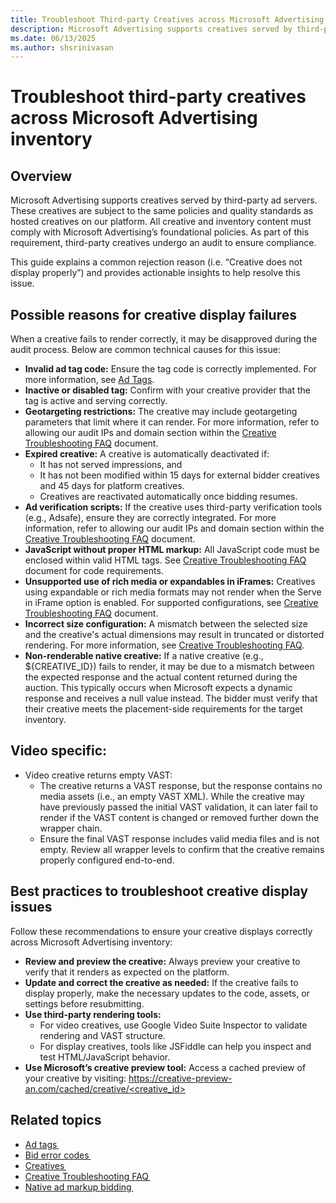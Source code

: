 ```yaml
---
title: Troubleshoot Third-party Creatives across Microsoft Advertising Inventory 
description: Microsoft Advertising supports creatives served by third-party ad servers. These creatives are subject to the same policies and quality standards as hosted creatives on our Bidders platform.
ms.date: 06/13/2025
ms.author: shsrinivasan
---
```


# Troubleshoot third-party creatives across Microsoft Advertising inventory 

## Overview

Microsoft Advertising supports creatives served by third-party ad servers. These creatives are subject to the same policies and quality standards as hosted creatives on our platform. All creative and inventory content must comply with Microsoft Advertising’s foundational policies. As part of this requirement, third-party creatives undergo an audit to ensure compliance. 

This guide explains a common rejection reason (i.e. “Creative does not display properly”) and provides actionable insights to help resolve this issue. 

## Possible reasons for creative display failures 

When a creative fails to render correctly, it may be disapproved during the audit process. Below are common technical causes for this issue: 
 
- **Invalid ad tag code:** Ensure the tag code is correctly implemented. For more information, see [Ad Tags](../industry-reference/ad-tags.md). 
- **Inactive or disabled tag:** Confirm with your creative provider that the tag is active and serving correctly. 
- **Geotargeting restrictions:** The creative may include geotargeting parameters that limit where it can render. For more information, refer to allowing our audit IPs and domain section within the [Creative Troubleshooting FAQ](creative-troubleshooting-faq.md) document. 
- **Expired creative:** A creative is automatically deactivated if: 
    - It has not served impressions, and 
    - It has not been modified within 15 days for external bidder creatives and 45 days for platform creatives. 
    - Creatives are reactivated automatically once bidding resumes. 
- **Ad verification scripts:** If the creative uses third-party verification tools (e.g., Adsafe), ensure they are correctly integrated. For more information, refer to allowing our audit IPs and domain section within the [Creative Troubleshooting FAQ](creative-troubleshooting-faq.md) document. 
- **JavaScript without proper HTML markup:** All JavaScript code must be enclosed within valid HTML tags. See [Creative Troubleshooting FAQ](creative-troubleshooting-faq.md) document for code requirements. 
- **Unsupported use of rich media or expandables in iFrames:** Creatives using expandable or rich media formats may not render when the Serve in iFrame option is enabled. For supported configurations, see [Creative Troubleshooting FAQ](creative-troubleshooting-faq.md) document. 
- **Incorrect size configuration:** A mismatch between the selected size and the creative's actual dimensions may result in truncated or distorted rendering. For more information, see [Creative Troubleshooting FAQ](creative-troubleshooting-faq.md). 
- **Non-renderable native creative:** If a native creative (e.g., ${CREATIVE_ID}) fails to render, it may be due to a mismatch between the expected response and the actual content returned during the auction. This typically occurs when Microsoft expects a dynamic response and receives a null value instead. The bidder must verify that their creative meets the placement-side requirements for the target inventory. 

## Video specific: 
- Video creative returns empty VAST:
    - The creative returns a VAST response, but the response contains no media assets (i.e., an empty VAST XML). While the creative may have previously passed the initial VAST validation, it can later fail to render if the VAST content is changed or removed further down the wrapper chain. 
    - Ensure the final VAST response includes valid media files and is not empty. Review all wrapper levels to confirm that the creative remains properly configured end-to-end. 

## Best practices to troubleshoot creative display issues 

Follow these recommendations to ensure your creative displays correctly across Microsoft Advertising inventory:

- **Review and preview the creative:** Always preview your creative to verify that it renders as expected on the platform. 
- **Update and correct the creative as needed:** If the creative fails to display properly, make the necessary updates to the code, assets, or settings before resubmitting. 
- **Use third-party rendering tools:**
    - For video creatives, use Google Video Suite Inspector to validate rendering and VAST structure. 
    - For display creatives, tools like JSFiddle can help you inspect and test HTML/JavaScript behavior. 
- **Use Microsoft’s creative preview tool:** Access a cached preview of your creative by visiting: [https://creative-preview-an.com/cached/creative/<creative_id>](https://creative-preview-an.com/cached/creative/<creative_id>)


## Related topics
- [Ad tags ](../industry-reference/ad-tags.md)
- [Bid error codes ](bid-error-codes.md)
- [Creatives ](../industry-reference/creatives.md)
- [Creative Troubleshooting FAQ ](creative-troubleshooting-faq.md)
- [Native ad markup bidding ](native-ad-markup-bidding.md)
